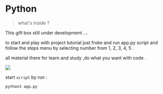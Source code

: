 # Python


> what's inside ?


This gift box still under development ....



to start and play with project tutorial just froke and run app.py script and 
follow the steps menu by selecting number from 1, 2, 3, 4, 5 .

all material there for learn and study ,do what you want with code .


![](something.gif)



start ```script``` by run :
```bash
python3 app.py
```

